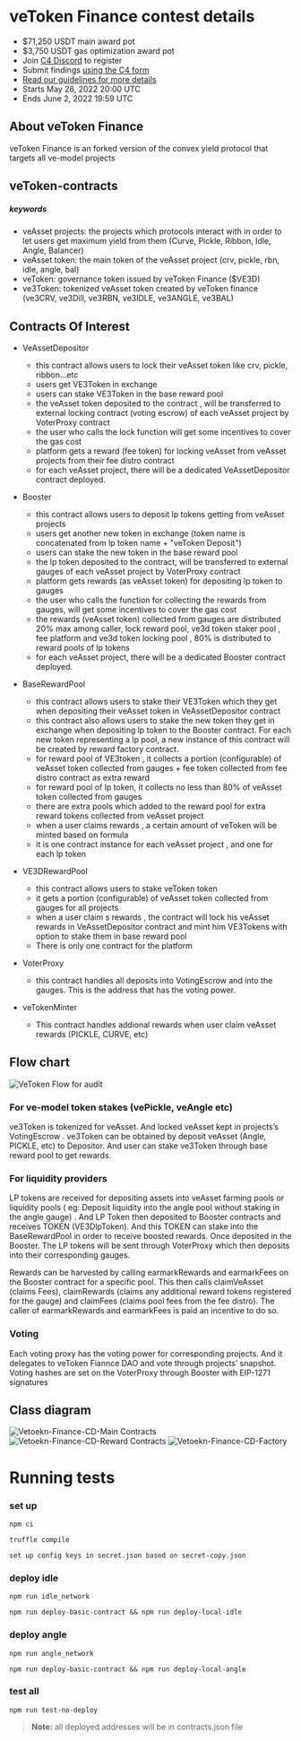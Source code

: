 # veToken Finance contest details
- $71,250 USDT main award pot
- $3,750 USDT gas optimization award pot
- Join [C4 Discord](https://discord.gg/code4rena) to register
- Submit findings [using the C4 form](https://code4rena.com/contests/2022-05-vetoken-finance-contest/submit)
- [Read our guidelines for more details](https://docs.code4rena.com/roles/wardens)
- Starts May 26, 2022 20:00 UTC
- Ends June 2, 2022 19:59 UTC

## About veToken Finance

veToken Finance is an forked version of the convex yield protocol that targets all ve-model projects 

## veToken-contracts

##### keywords
- veAsset projects: the projects which protocols interact with in order to let users get maximum yield from them (Curve, Pickle, Ribbon, Idle, Angle, Balancer)
- veAsset token: the main token of the veAsset project (crv, pickle, rbn, idle, angle, bal)
- veToken: governance token issued by veToken Finance ($VE3D)
- ve3Token: tokenized veAsset token created by veToken finance (ve3CRV, ve3Dill, ve3RBN, ve3IDLE, ve3ANGLE, ve3BAL) 

## Contracts Of Interest
- VeAssetDepositor
  - this contract allows users to lock their veAsset token like crv, pickle, ribbon...etc 
  - users get VE3Token in exchange
  - users can stake VE3Token in the base reward pool
  - the veAsset token deposited to the contract , will be transferred to external locking contract (voting escrow) of each veAsset project by VoterProxy contract 
  - the user who calls the lock function will get some incentives to cover the gas cost 
  - platform gets a reward (fee token) for locking veAsset from veAsset projects from their fee distro contract 
  - for each veAsset project, there will be a dedicated VeAssetDepositor contract deployed.
   
- Booster
  - this contract allows users to deposit lp tokens getting from veAsset projects
  - users get another new token in exchange (token name is concatenated from lp token name + "veToken Deposit")
  - users can stake the new token in the base reward pool 
  - the lp token deposited to the contract, will be transferred to external gauges of each veAsset project by VoterProxy contract 
  - platform gets rewards (as veAsset token) for depositing lp token to gauges 
  - the user who calls the function for collecting the rewards from gauges, will get some incentives to cover the gas cost 
  - the rewards (veAsset token) collected from gauges are distributed 20% max among caller, lock reward pool, ve3d token staker pool , fee platform and ve3d token locking pool , 80% is distributed to reward pools of lp tokens
  - for each veAsset project, there will be a dedicated Booster contract deployed.

- BaseRewardPool
  - this contract allows users to stake their VE3Token which they get when depositing their veAsset token in VeAssetDepositor contract
  - this contract also allows users to stake the new token they get in exchange when depositing lp token to the Booster contract. For each new token representing a lp pool, a new instance of this contract will be created by reward factory contract.
  - for reward pool of VE3token , it collects a portion (configurable) of veAsset token collected from gauges + fee token collected from fee distro contract as extra reward 
  - for reward pool of lp token, it collects no less than 80% of veAsset token collected from gauges   
  - there are extra pools which added to the reward pool for extra reward tokens collected from veAsset project
  - when a user claims rewards , a certain amount of veToken will be minted based on formula  
  - it is one contract instance for each veAsset project , and one for each lp token

- VE3DRewardPool   
  - this contract allows users to stake veToken token 
  - it gets a portion (configurable) of veAsset token collected from gauges for all projects 
  - when a user claim s rewards , the contract will lock his veAsset rewards in VeAssetDepositor contract and mint him VE3Tokens with option to stake them in base reward pool
  - There is only one contract for the platform
 
- VoterProxy
  - this contract handles all deposits into VotingEscrow and into the gauges. This is the address that has the voting power.

- veTokenMinter
  - This contract handles addional rewards when user claim veAsset rewards (PICKLE, CURVE, etc)  
  
## Flow chart

![VeToken Flow for audit](https://user-images.githubusercontent.com/77819086/170293893-6ae4d27f-b21d-42a9-be16-6f2f610191d1.png)

### For ve-model token stakes  (vePickle, veAngle etc)
ve3Token is tokenized for veAsset. And locked veAsset kept in projects’s VotingEscrow .  ve3Token can be obtained by deposit veAsset (Angle, PICKLE, etc) to Depositor.  And user can stake ve3Token through base reward pool to get rewards.   

 
### For liquidity providers

LP tokens are received for depositing assets into veAsset farming pools or liquidity pools ( eg: Deposit liquidity into the angle pool without staking in the angle gauge) . And LP Token then deposited to Booster contracts and receives TOKEN (VE3DlpToken). And this TOKEN can stake into the BaseRewardPool in order to receive boosted rewards. Once deposited in the Booster. The LP tokens will be sent through VoterProxy which then deposits into their corresponding gauges.

Rewards can be harvested by calling earmarkRewards and earmarkFees on the Booster contract for a specific pool. This then calls claimVeAsset
 (claims Fees), claimRewards (claims any additional reward tokens registered for the gauge) and claimFees (claims pool fees from the fee distro). The caller of earmarkRewards and earmarkFees is paid an incentive to do so.


### Voting

Each voting proxy has the voting power for corresponding projects. And it delegates to veToken Fiannce DAO and vote through projects’ snapshot. Voting hashes are set on the VoterProxy through Booster with EIP-1271 signatures 


## Class diagram



![Vetoekn-Finance-CD-Main Contracts](https://user-images.githubusercontent.com/77819086/170214459-c6857ac3-1199-4872-b876-60a65fbd25be.svg)
![Vetoekn-Finance-CD-Reward Contracts](https://user-images.githubusercontent.com/77819086/170215780-a9e9b605-492a-4a04-8069-cea2413b2e98.svg)
![Vetoekn-Finance-CD-Factory](https://user-images.githubusercontent.com/77819086/170216085-2856ddd9-97ef-4e3b-9cca-994bd63e25e5.svg)

# Running tests

### set up

`npm ci`

`truffle compile`

`set up config keys in secret.json based on secret-copy.json`

### deploy idle

`npm run idle_network`

`npm run deploy-basic-contract && npm run deploy-local-idle`

### deploy angle

`npm run angle_network`

`npm run deploy-basic-contract && npm run deploy-local-angle`


### test all

`npm run test-no-deploy`

> **Note:** all deployed addresses will be in contracts.json file
